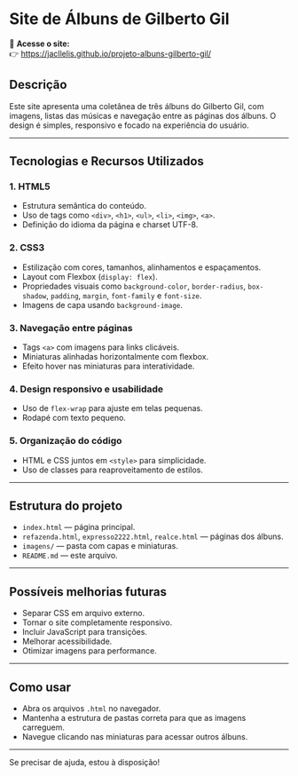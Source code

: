 # Site de Álbuns de Gilberto Gil

🔗 **Acesse o site:**  
👉 https://jacllelis.github.io/projeto-albuns-gilberto-gil/

## Descrição

Este site apresenta uma coletânea de três álbuns do Gilberto Gil, com imagens, listas das músicas e navegação entre as páginas dos álbuns. O design é simples, responsivo e focado na experiência do usuário.

---

## Tecnologias e Recursos Utilizados

### 1. HTML5
- Estrutura semântica do conteúdo.
- Uso de tags como `<div>`, `<h1>`, `<ul>`, `<li>`, `<img>`, `<a>`.
- Definição do idioma da página e charset UTF-8.

### 2. CSS3
- Estilização com cores, tamanhos, alinhamentos e espaçamentos.
- Layout com Flexbox (`display: flex`).
- Propriedades visuais como `background-color`, `border-radius`, `box-shadow`, `padding`, `margin`, `font-family` e `font-size`.
- Imagens de capa usando `background-image`.

### 3. Navegação entre páginas
- Tags `<a>` com imagens para links clicáveis.
- Miniaturas alinhadas horizontalmente com flexbox.
- Efeito hover nas miniaturas para interatividade.

### 4. Design responsivo e usabilidade
- Uso de `flex-wrap` para ajuste em telas pequenas.
- Rodapé com texto pequeno.

### 5. Organização do código
- HTML e CSS juntos em `<style>` para simplicidade.
- Uso de classes para reaproveitamento de estilos.

---

## Estrutura do projeto

- `index.html` — página principal.
- `refazenda.html`, `expresso2222.html`, `realce.html` — páginas dos álbuns.
- `imagens/` — pasta com capas e miniaturas.
- `README.md` — este arquivo.

---

## Possíveis melhorias futuras

- Separar CSS em arquivo externo.
- Tornar o site completamente responsivo.
- Incluir JavaScript para transições.
- Melhorar acessibilidade.
- Otimizar imagens para performance.

---

## Como usar

- Abra os arquivos `.html` no navegador.
- Mantenha a estrutura de pastas correta para que as imagens carreguem.
- Navegue clicando nas miniaturas para acessar outros álbuns.

---

Se precisar de ajuda, estou à disposição!
